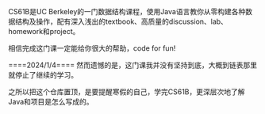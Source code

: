 CS61B是UC Berkeley的一门数据结构课程，使用Java语言教你从零构建各种数据结构及操作，配有深入浅出的textbook、高质量的discussion、lab、homework和project。

相信完成这门课一定能给你很大的帮助，code for fun!

====2024/1/4====
然而遗憾的是，这门课我并没有坚持到底，大概到链表那里就停止了继续的学习。

之所以把这个仓库置顶，是要提醒寒假的自己，学完CS61B，更深层次地了解Java和项目是怎么写成的。
